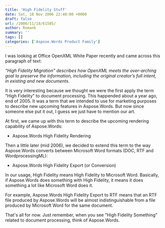 ```yaml
---
title: 'High Fidelity Stuff'
date: Sat, 18 Nov 2006 22:40:00 +0000
draft: false
url: /2006/11/18/61585/
author: Romank
summary: ''
tags: []
categories: ['Aspose.Words Product Family']
---
```


I was looking at Office OpenXML White Paper recently and came across this paragraph of text:

_“High Fidelity Migration” describes how OpenXML meets the over-arching goal to preserve the information, including the original creator’s full intent, in existing and new documents._

It is very interesting because we thought we were the first apply the term "High Fidelity" to document processing. This happended about a year ago, end of 2005. It was a term that we intended to use for marketing purposes to describe new upcoming features in Aspose.Words. But now since someone else put it out, I guess we just have to mention our art.

At first, we came up with this term to describe the upcoming rendering capability of Aspose.Words:

*   Aspose.Words High Fidelity Rendering

Then a little later (mid 2006), we decided to extend this term to the way Aspose.Words converts between Microsoft Word formats (DOC, RTF and WordprocessingML):

*   Aspose.Words High Fidelity Export (or Conversion)

In our usage, High Fidelity means High Fidelity to Microsoft Word. Basically, if Aspose.Words does something with High Fidelity, it means it does something a lot like Microsoft Word does it.

For example, Aspose.Words High Fidelity Export to RTF means that an RTF file produced by Aspose.Words will be almost indistinguishable from a file produced by Microsoft Word for the same document.

That's all for now. Just remember, when you see "High Fidelity Something" related to document processing, think of Aspose.Words.









